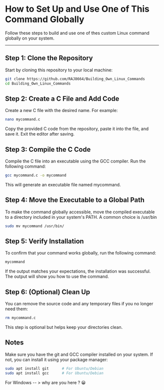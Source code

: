 # How to Set Up and Use One of This Command Globally

Follow these steps to build and use one of thes custom Linux command globally on your system.

---

## Step 1: Clone the Repository

Start by cloning this repository to your local machine:

```bash
git clone https://github.com/RAJ8664/Building_Own_Linux_Commands
cd Building_Own_Linux_Commands
```



## Step 2: Create a C File and Add Code
Create a new C file with the desired name. For example:

```bash
nano mycommand.c
```

Copy the provided C code from the repository, paste it into the file, and save it. Exit the editor after saving.

## Step 3: Compile the C Code
Compile the C file into an executable using the GCC compiler. Run the following command:

```bash
gcc mycommand.c -o mycommand
```
This will generate an executable file named mycommand.

## Step 4: Move the Executable to a Global Path
To make the command globally accessible, move the compiled executable to a directory included in your system's PATH. A common choice is /usr/bin

```bash
sudo mv mycommand /usr/bin/
```

## Step 5: Verify Installation
To confirm that your command works globally, run the following command:

```bash
mycommand
```
If the output matches your expectations, the installation was successful. The output will show you how to use the command.

## Step 6: (Optional) Clean Up
You can remove the source code and any temporary files if you no longer need them:

```bash
rm mycommand.c
```
This step is optional but helps keep your directories clean.

## Notes

Make sure you have the git and GCC compiler installed on your system. If not, you can install it using your package manager:

```bash
sudo apt install git      # For Ubuntu/Debian
sudo apt install gcc      # For Ubuntu/Debian
```
For Windows -- > why are you here ? 😀
